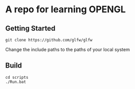 # A repo for learning OPENGL

## Getting Started

```
git clone https://github.com/glfw/glfw
```

Change the include paths to the paths of your local system

## Build

```
cd scripts
./Run.bat
```

